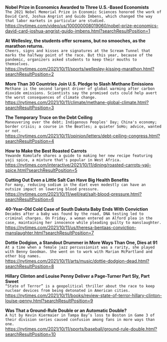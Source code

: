 **Nobel Prize in Economics Awarded to Three U.S.-Based Economists**\
`The 2021 Nobel Memorial Prize in Economic Sciences honored the work of David Card, Joshua Angrist and Guido Imbens, which changed the way that labor markets in particular are studied.`\
https://nytimes.com/video/us/100000008019060/nobel-prize-economics-david-card-joshua-angrist-guido-imbens.html?searchResultPosition=1

**At Wellesley, the students offer screams, but no smooches, as the marathon returns.**\
`Cheers, signs and kisses are signatures at the Scream Tunnel that marks the halfway point of the race. But this year, because of the pandemic, organizers asked students to keep their mouths to themselves.`\
https://nytimes.com/2021/10/11/sports/wellesley-kissing-marathon.html?searchResultPosition=2

**More Than 30 Countries Join U.S. Pledge to Slash Methane Emissions**\
`Methane is the second largest driver of global warming after carbon dioxide emissions. Scientists say the promised cuts could help avert the worst consequences of climate change.`\
https://nytimes.com/2021/10/11/climate/methane-global-climate.html?searchResultPosition=3

**The Temporary Truce on the Debt Ceiling**\
`Maneuvering over the debt; Indigenous Peoples' Day; China's economy; border crisis; a course in the Beatles; a quieter SoHo; advice, wanted or not.`\
https://nytimes.com/2021/10/11/opinion/letters/debt-ceiling-congress.html?searchResultPosition=4

**How to Make the Best Roasted Carrots**\
`Yewande Komolafe shares a guide to making her new recipe featuring yaji spice, a mixture that's popular in West Africa.`\
https://nytimes.com/interactive/2021/10/11/dining/roasted-carrots-yaji-spice.html?searchResultPosition=5

**Cutting Out Even a Little Salt Can Have Big Health Benefits**\
`For many, reducing sodium in the diet even modestly can have an outsize impact on lowering blood pressure.`\
https://nytimes.com/2021/10/11/well/eat/salt-blood-pressure.html?searchResultPosition=6

**40-Year-Old Cold Case of South Dakota Baby Ends With Conviction**\
`Decades after a baby was found by the road, DNA testing led to criminal charges. On Friday, a woman entered an Alford plea in the case, maintaining her innocence while pleading guilty to manslaughter.`\
https://nytimes.com/2021/10/11/us/theresa-bentaas-conviction-manslaughter.html?searchResultPosition=7

**Dottie Dodgion, a Standout Drummer in More Ways Than One, Dies at 91**\
`At a time when a female jazz percussionist was a rarity, she played with Benny Goodman. She went on to work with Marian McPartland and other big names.`\
https://nytimes.com/2021/10/11/arts/music/dottie-dodgion-dead.html?searchResultPosition=8

**Hillary Clinton and Louise Penny Deliver a Page-Turner Part Sly, Part Sweet**\
`“State of Terror” is a geopolitical thriller about the race to keep nuclear devices from being detonated in American cities.`\
https://nytimes.com/2021/10/11/books/review-state-of-terror-hillary-clinton-louise-penny.html?searchResultPosition=9

**Was That a Ground-Rule Double or an Automatic Double?**\
`A hit by Kevin Kiermaier in Tampa Bay’s loss to Boston in Game 3 of their division series caused confusion among fans in more ways than one.`\
https://nytimes.com/2021/10/11/sports/baseball/ground-rule-double.html?searchResultPosition=10

